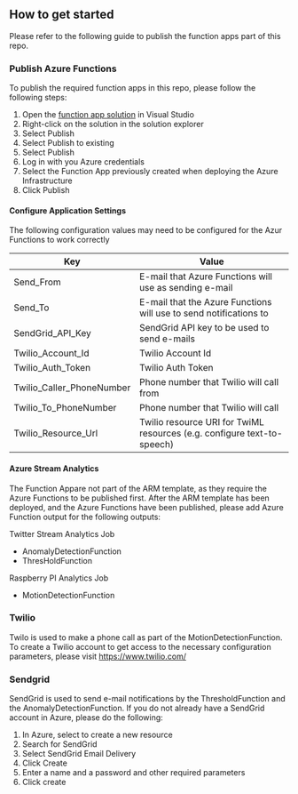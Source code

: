 
## How to get started
Please refer to the following guide to publish the function apps part of this repo.

### Publish Azure Functions
To publish the required function apps in this repo, please follow the following steps:

1. Open the [function app solution](https://github.com/excellaco/azure-sentiment-analysis/blob/master/src/azure-functions/Excella.Twitter.AzureFunction.sln) in Visual Studio
2. Right-click on the solution in the solution explorer 
3. Select Publish
4. Select Publish to existing
5. Select Publish
6. Log in with you Azure credentials
7. Select the Function App previously created when deploying the Azure Infrastructure
8. Click Publish

#### Configure Application Settings
The following configuration values may need to be configured for the Azur Functions to work correctly

| Key                        | Value                                                      |
| ---------------------------| ---------------------------------------------------------- |
| Send_From                  | E-mail that Azure Functions will use as sending e-mail     |
| Send_To                    | E-mail that the Azure Functions will use to send notifications to |
| SendGrid_API_Key           | SendGrid API key to be used to send e-mails |
| Twilio_Account_Id          | Twilio Account Id |
| Twilio_Auth_Token          | Twilio Auth Token |
| Twilio_Caller_PhoneNumber  | Phone number that Twilio will call from |
| Twilio_To_PhoneNumber      | Phone number that Twilio will call |
| Twilio_Resource_Url        | Twilio resource URI for TwiML resources (e.g. configure text-to-speech) |
  
#### Azure Stream Analytics
The Function Appare not part of the ARM template, as they require the Azure Functions to be published first. After the ARM template has been deployed, and the Azure Functions have been published, please add Azure Function output for the following outputs:

Twitter Stream Analytics Job
- AnomalyDetectionFunction
- ThresHoldFunction

Raspberry PI Analytics Job
- MotionDetectionFunction

### Twilio
Twilo is used to make a phone call as part of the MotionDetectionFunction.
To create a Twilio account to get access to the necessary configuration parameters, please visit https://www.twilio.com/

### Sendgrid
SendGrid is used to send e-mail notifications by the ThresholdFunction and the AnomalyDetectionFunction.
If you do not already have a SendGrid account in Azure, please do the following:

1. In Azure, select to create a new resource
2. Search for SendGrid
3. Select SendGrid Email Delivery
4. Click Create
5. Enter a name and a password and other required parameters
6. Click create
